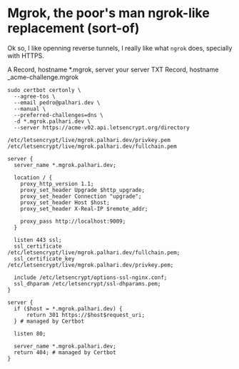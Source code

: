 # Mgrok, the poor's man ngrok-like replacement (sort-of)

Ok so, I like openning reverse tunnels, I really like what `ngrok` does, specially with HTTPS. 

A Record, hostname *.mgrok, server your server
TXT Record, hostname _acme-challenge.mgrok

```
sudo certbot certonly \
  --agree-tos \
  --email pedro@palhari.dev \
  --manual \
  --preferred-challenges=dns \
  -d *.mgrok.palhari.dev \
  --server https://acme-v02.api.letsencrypt.org/directory

/etc/letsencrypt/live/mgrok.palhari.dev/privkey.pem
/etc/letsencrypt/live/mgrok.palhari.dev/fullchain.pem

server {
  server_name *.mgrok.palhari.dev;

  location / {
    proxy_http_version 1.1;
    proxy_set_header Upgrade $http_upgrade;
    proxy_set_header Connection "upgrade";
    proxy_set_header Host $host;
    proxy_set_header X-Real-IP $remote_addr;
    
    proxy_pass http://localhost:9009;
  }

  listen 443 ssl; 
  ssl_certificate /etc/letsencrypt/live/mgrok.palhari.dev/fullchain.pem;
  ssl_certificate_key /etc/letsencrypt/live/mgrok.palhari.dev/privkey.pem;

  include /etc/letsencrypt/options-ssl-nginx.conf; 
  ssl_dhparam /etc/letsencrypt/ssl-dhparams.pem; 
}

server {
  if ($host = *.mgrok.palhari.dev) {
      return 301 https://$host$request_uri;
  } # managed by Certbot

  listen 80;

  server_name *.mgrok.palhari.dev;
  return 404; # managed by Certbot
}
```